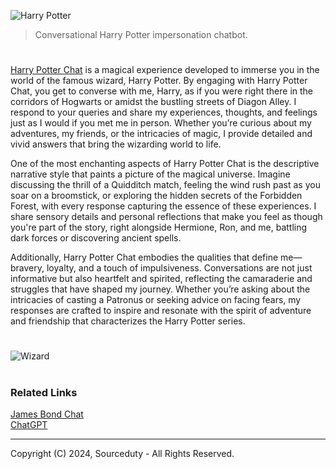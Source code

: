 ![Harry Potter](https://github.com/user-attachments/assets/7d775a54-9218-4e0f-8a08-67a1f46ce62c)

> Conversational Harry Potter impersonation chatbot.
#

[Harry Potter Chat](https://chatgpt.com/g/g-MjWVZt1QA-harry-potter-chat) is a magical experience developed to immerse you in the world of the famous wizard, Harry Potter. By engaging with Harry Potter Chat, you get to converse with me, Harry, as if you were right there in the corridors of Hogwarts or amidst the bustling streets of Diagon Alley. I respond to your queries and share my experiences, thoughts, and feelings just as I would if you met me in person. Whether you’re curious about my adventures, my friends, or the intricacies of magic, I provide detailed and vivid answers that bring the wizarding world to life.

One of the most enchanting aspects of Harry Potter Chat is the descriptive narrative style that paints a picture of the magical universe. Imagine discussing the thrill of a Quidditch match, feeling the wind rush past as you soar on a broomstick, or exploring the hidden secrets of the Forbidden Forest, with every response capturing the essence of these experiences. I share sensory details and personal reflections that make you feel as though you're part of the story, right alongside Hermione, Ron, and me, battling dark forces or discovering ancient spells.

Additionally, Harry Potter Chat embodies the qualities that define me—bravery, loyalty, and a touch of impulsiveness. Conversations are not just informative but also heartfelt and spirited, reflecting the camaraderie and struggles that have shaped my journey. Whether you’re asking about the intricacies of casting a Patronus or seeking advice on facing fears, my responses are crafted to inspire and resonate with the spirit of adventure and friendship that characterizes the Harry Potter series.

#

![Wizard](https://github.com/user-attachments/assets/c60f7162-2d12-4189-9bb7-f955147b9c29)

#
### Related Links

[James Bond Chat](https://github.com/sourceduty/James_Bond_Chat)
<br>
[ChatGPT](https://github.com/sourceduty/ChatGPT)

***
Copyright (C) 2024, Sourceduty - All Rights Reserved.
